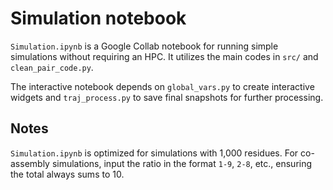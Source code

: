 # Simulation notebook 

`Simulation.ipynb` is a Google Collab notebook for running simple simulations without requiring an HPC. It utilizes the main codes in `src/` and `clean_pair_code.py`.

The interactive notebook depends on `global_vars.py` to create interactive widgets and `traj_process.py` to save final snapshots for further processing.
## Notes  
`Simulation.ipynb` is optimized for simulations with 1,000 residues.
For co-assembly simulations, input the ratio in the format `1-9`, `2-8`, etc., ensuring the total always sums to 10.
